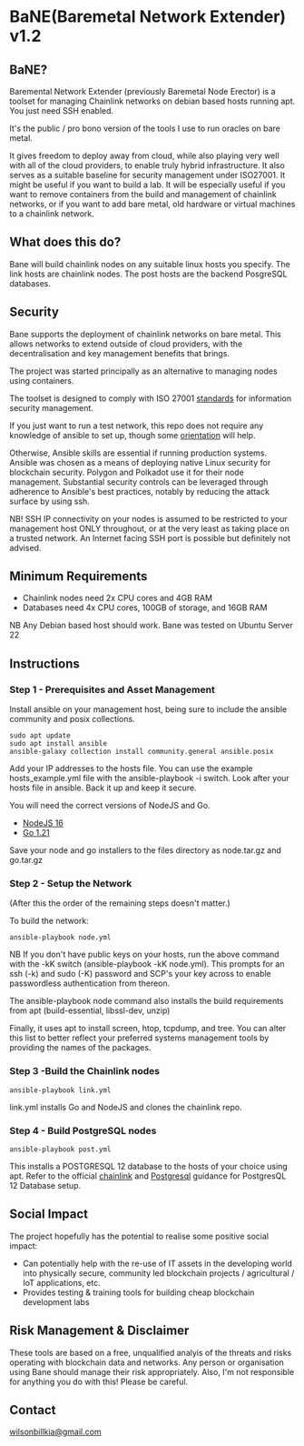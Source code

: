 

  

# BaNE(Baremetal Network Extender) v1.2 

## BaNE?
Baremental Network Extender (previously Baremetal Node Erector) is a toolset for managing Chainlink networks on debian based hosts running apt. You just need SSH enabled. 

It's the public / pro bono version of the tools I use to run oracles on bare metal. 

It gives freedom to deploy away from cloud, while also playing very well with all of the cloud providers, to enable truly hybrid infrastructure. It also serves as a suitable baseline for security management under ISO27001. It might be useful if you want to build a lab. It will be especially useful if you want to remove containers from the build and management of chainlink networks, or if you want to add bare metal,  old hardware or virtual machines to a chainlink network.


## What does this do?
Bane will build chainlink nodes on any suitable linux hosts you specify. The link hosts are chainlink nodes. The post hosts are the backend PosgreSQL databases.

## Security
Bane supports the deployment of chainlink networks on bare metal. This allows networks to extend outside of cloud providers, with the decentralisation and key management benefits that brings. 

The project was started principally as an alternative to managing nodes using containers.

The toolset is designed to comply with  ISO 27001 [standards](https://www.iso.org/standard/54534.html) for information security management.  

If you just want to run a test network, this repo does not require any knowledge of ansible to set up, though some [orientation](https://docs.ansible.com/) will help.  

Otherwise, Ansible skills are essential if running production systems.  Ansible was chosen as a means of deploying native Linux security for blockchain security. Polygon and Polkadot use it for their node management. Substantial security controls can be leveraged through adherence to Ansible's best practices, notably by reducing the attack surface by using ssh.  

NB! SSH IP connectivity on your nodes is assumed to be restricted to your management host ONLY throughout, or at the very least as taking place on a trusted network. An Internet facing SSH port is possible but definitely not advised.   

## Minimum Requirements  
* Chainlink nodes need 2x CPU cores and 4GB RAM 
* Databases need 4x CPU cores, 100GB of storage, and 16GB RAM

NB Any Debian based host should work. Bane was tested on Ubuntu Server 22 

## Instructions  


### Step 1 - Prerequisites and Asset Management  

Install ansible on your management host, being sure to include the ansible community and posix collections.
```
sudo apt update
sudo apt install ansible
ansible-galaxy collection install community.general ansible.posix
```

Add your IP addresses to the hosts file. You can use the example hosts_example.yml file with the ansible-playbook -i switch. Look after your hosts file in ansible. Back it up and keep it secure. 


You will need the correct versions of NodeJS and Go.


* [NodeJS 16](https://nodejs.org/en/blog/release/v16.16.0)
* [Go 1.21](https://golang.org/dl/)

Save your node and go installers to the files directory as node.tar.gz and go.tar.gz


### Step 2 - Setup the Network   
 (After this the order of the remaining steps doesn't matter.)  

To build the network: 
```
ansible-playbook node.yml
```
NB If you don't have public keys on your hosts, run the above command with the -kK switch (ansible-playbook -kK node.yml).  This prompts for an ssh (-k) and sudo (-K) password and SCP's your key across to enable passwordless authentication from thereon.  

The ansible-playbook node command also installs the build requirements from apt (build-essential, libssl-dev, unzip)  

Finally, it uses apt to install screen, htop, tcpdump, and tree. You can alter this list to better reflect your preferred systems management tools by providing the names of the packages.  


### Step 3 -Build the Chainlink nodes
 
```
ansible-playbook link.yml
```

link.yml installs Go and NodeJS and clones the chainlink repo.  
 
### Step 4 - Build PostgreSQL nodes

```
ansible-playbook post.yml 
```

This installs a POSTGRESQL 12 database to the hosts of your choice using apt.  Refer to the official [chainlink](https://docs.chain.link/docs/connecting-to-a-remote-database/) and [Postgresql]((https://www.postgresql.org/docs/12/server-start.html)) guidance for PostgresQL 12 Database setup.


## Social Impact
The project hopefully has the potential to realise some positive social impact: 
* Can potentially help with the re-use of IT assets in the developing world into physically secure, community led blockchain projects / agricultural / IoT applications, etc.
* Provides testing & training tools for building cheap blockchain development labs

## Risk Management & Disclaimer
These tools are based on a free, unqualified analyis of the threats and risks operating with blockchain data and networks. Any person or organisation using Bane should manage their risk appropriately.
Also, I'm not responsible for anything you do with this! Please be careful.

## Contact
wilsonbillkia@gmail.com
